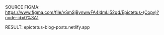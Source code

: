 SOURCE FIGMA: https://www.figma.com/file/vSmSjBynwwFA4ldmLl52gd/Epictetus-(Copy)?node-id=0%3A1

RESULT: epictetus-blog-posts.netlify.app
